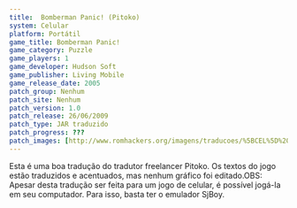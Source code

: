 ```yaml
---
title:  Bomberman Panic! (Pitoko)
system: Celular
platform: Portátil
game_title: Bomberman Panic!
game_category: Puzzle
game_players: 1
game_developer: Hudson Soft
game_publisher: Living Mobile
game_release_date: 2005
patch_group: Nenhum
patch_site: Nenhum
patch_version: 1.0
patch_release: 26/06/2009
patch_type: JAR traduzido
patch_progress: ???
patch_images: [http://www.romhackers.org/imagens/traducoes/%5BCEL%5D%20Bomberman%20Panic!%20-%20Pitoko%20-%201.png,http://www.romhackers.org/imagens/traducoes/%5BCEL%5D%20Bomberman%20Panic!%20-%20Pitoko%20-%202.png,http://www.romhackers.org/imagens/traducoes/%5BCEL%5D%20Bomberman%20Panic!%20-%20Pitoko%20-%203.png]
---
```

Esta é uma boa tradução do tradutor freelancer Pitoko. Os textos do jogo estão traduzidos e acentuados, mas nenhum gráfico foi editado.OBS: Apesar desta tradução ser feita para um jogo de celular, é possível jogá-la em seu computador. Para isso, basta ter o emulador SjBoy.